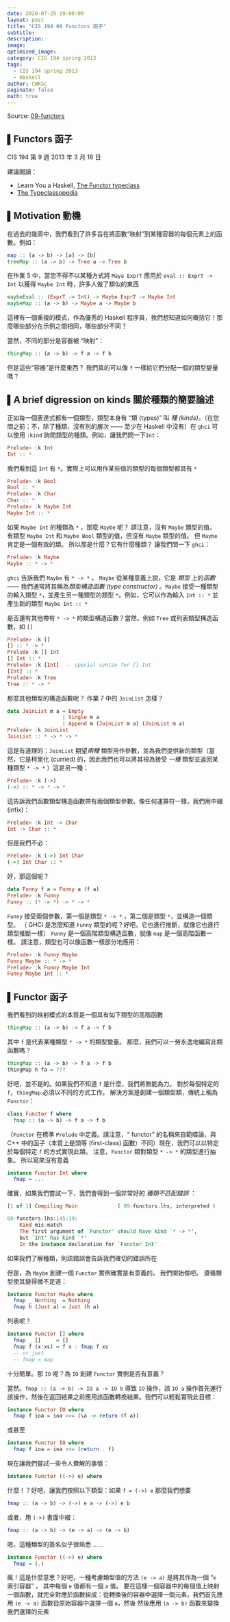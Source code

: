 ```yaml
---
date: 2020-07-25 19:00:00
layout: post
title: "CIS 194 09 Functors 函子"
subtitle: 
description: 
image: 
optimized_image: 
category: CIS 194 spring 2013
tags:
  - CIS 194 spring 2013
  - Haskell
author: CWKSC
paginate: false
math: true
---
```


Source: [09-functors](https://www.seas.upenn.edu/~cis194/spring13/lectures/09-functors.html)

## ▌Functors 函子

CIS 194 第 9 週
2013 年 3 月 18 日

建議閱讀：

- Learn You a Haskell, [The Functor typeclass](http://learnyouahaskell.com/making-our-own-types-and-typeclasses#the-functor-typeclass)
- [The Typeclassopedia](http://www.haskell.org/haskellwiki/Typeclassopedia)

## ▌Motivation 動機

在過去的幾周中，我們看到了許多旨在將函數“映射”到某種容器的每個元素上的函數。例如：

```haskell
map :: (a -> b) -> [a] -> [b]
treeMap :: (a -> b) -> Tree a -> Tree b
```

在作業 5 中，當您不得不以某種方式將 `Maya ExprT` 應用於 `eval :: ExprT -> Int` 以獲得 `Maybe Int` 時，許多人做了類似的東西

```haskell
maybeEval :: (ExprT -> Int) -> Maybe ExprT -> Maybe Int
maybeMap :: (a -> b) -> Maybe a -> Maybe b
```

這裡有一個重複的模式，作為優秀的 Haskell 程序員，我們想知道如何概括它！那麼哪些部分在示例之間相同，哪些部分不同？

當然，不同的部分是容器被 “映射”：

```haskell
thingMap :: (a -> b) -> f a -> f b
```

但是這些“容器”是什麼東西？ 我們真的可以像 `f` 一樣給它們分配一個的類型變量嗎？

## ▌A brief digression on kinds 關於種類的簡要論述

正如每一個表達式都有一個類型，類型本身有 “類 (types)” 叫 *種 (kinds)*。（在您問之前：不，除了種類，沒有別的層次 —— 至少在 Haskell 中沒有）在 `ghci` 可以使用 `:kind` 詢問類型的種類。例如，讓我們問一下`Int`：

```haskell
Prelude> :k Int
Int :: *
```

我們看到這 `Int` 有  `*`。實際上可以用作某些值的類型的每個類型都具有 `*` 

```haskell
Prelude> :k Bool
Bool :: *
Prelude> :k Char
Char :: *
Prelude> :k Maybe Int
Maybe Int :: *
```

如果 `Maybe Int` 的種類為 `*` ，那麼 `Maybe` 呢？ 請注意，沒有 `Maybe` 類型的值。 有類型 `Maybe Int` 和 `Maybe Bool` 類型的值，但沒有 `Maybe` 類型的值。 但 `Maybe` 肯定是一個有效的類。 所以那是什麼？它有什麼種類？ 讓我們問一下 `ghci`：

```haskell
Prelude> :k Maybe
Maybe :: * -> *
```

`ghci` 告訴我們 `Maybe` 有 `* -> *` 。 `Maybe` 從某種意義上說，它是 *類型* 上的*函數*  —— 我們通常將其稱為*類型構造函數 (type constructor)* 。`Maybe` 接受一種類型的輸入類型 `*`，並產生另一種類型的類型 `*`。例如，它可以作為輸入 `Int :: *` 並產生新的類型 `Maybe Int :: *`

是否還有其他帶有 `* -> *` 的類型構造函數？當然，例如 `Tree` 或列表類型構造函數，如 `[]`

```haskell
Prelude> :k []
[] :: * -> *
Prelude :k [] Int
[] Int :: *
Prelude> :k [Int]  -- special syntax for [] Int
[Int] :: *
Prelude> :k Tree
Tree :: * -> *
```

那麼其他類型的構造函數呢？ 作業 7 中的 `JoinList` 怎樣？

```haskell
data JoinList m a = Empty
                  | Single m a
                  | Append m (JoinList m a) (JoinList m a)
Prelude> :k JoinList
JoinList :: * -> * -> *
```

這是有道理的：`JoinList` 期望*兩種* 類型用作參數，並為我們提供新的類型（當然，它是柯里化 (curried) 的，因此我們也可以將其視為接受 *一種* 類型並返回某種類型 `* -> *` ）這是另一種：

```haskell
Prelude> :k (->)
(->) :: * -> * -> *
```

這告訴我們函數類型構造函數帶有兩個類型參數。像任何運算符一樣，我們用中綴 (infix)：

```haskell
Prelude> :k Int -> Char
Int -> Char :: *
```

但是我們不必：

```haskell
Prelude> :k (->) Int Char
(->) Int Char :: *
```

好，那這個呢？

```haskell
data Funny f a = Funny a (f a)
Prelude> :k Funny
Funny :: (* -> *) -> * -> *
```

`Funny` 接受兩個參數，第一個是類型 `* -> *` ，第二個是類型 `*`，並構造一個類型。 （ GHCi 是怎麼知道 `Funny` 類型的呢？好吧，它也進行推斷，就像它也進行類型推斷一樣） `Funny` 是一個高階類型構造函數，就像 `map` 是一個高階函數一樣。 請注意，類型也可以像函數一樣部分地應用：

```haskell
Prelude> :k Funny Maybe
Funny Maybe :: * -> *
Prelude> :k Funny Maybe Int
Funny Maybe Int :: *
```

## ▌Functor 函子

我們看到的映射模式的本質是一個具有如下類型的高階函數

```haskell
thingMap :: (a -> b) -> f a -> f b
```

其中 `f` 是代表某種類型 `* -> *` 的類型變量。 那麼，我們可以一勞永逸地編寫此類函數嗎？

```haskell
thingMap :: (a -> b) -> f a -> f b
thingMap h fa = ???
```

好吧，並不是的。如果我們不知道 `f` 是什麼，我們將無能為力。 對於每個特定的 `f`，`thingMap` 必須以不同的方式工作。 解決方案是創建一個類型類，傳統上稱為 `Functor`：

```haskell
class Functor f where
  fmap :: (a -> b) -> f a -> f b
```

（`Functor` 在標準 `Prelude` 中定義。請注意，“ functor” 的名稱來自範疇論，與 C++ 中的函子（本質上是頭等 (first-class) 函數）不同）現在，我們可以以特定於每個特定 `f` 的方式實現此類。 注意，`Functor` 類對類型 `* -> *` 的類型進行抽象。 所以寫來沒有意義

```haskell
instance Functor Int where
  fmap = ...
```

確實，如果我們嘗試一下，我們會得到一個非常好的 *種類不匹配錯誤* ：

```haskell
[1 of 1] Compiling Main             ( 09-functors.lhs, interpreted )

09-functors.lhs:145:19:
    Kind mis-match
    The first argument of `Functor' should have kind `* -> *',
    but `Int' has kind `*'
    In the instance declaration for `Functor Int'
```

如果我們了解種類，則該錯誤會告訴我們確切的錯誤所在

但是，為 `Maybe` 創建一個 `Functor` 實例確實是有意義的。 我們開始做吧。 遵循類型使其變得微不足道：

```haskell
instance Functor Maybe where
  fmap _ Nothing  = Nothing
  fmap h (Just a) = Just (h a)
```

列表呢？

```haskell
instance Functor [] where
  fmap _ []     = []
  fmap f (x:xs) = f x : fmap f xs
  -- or just
  -- fmap = map
```

十分簡單。那 `IO` 呢？為 `IO` 創建 `Functor` 實例是否有意義？

當然。`fmap :: (a -> b) -> IO a -> IO b` 導致 `IO` 操作，該 `IO a` 操作首先運行該操作，然後在返回結果之前應用該函數轉換結果。我們可以輕鬆實現此目標：

```haskell
instance Functor IO where
  fmap f ioa = ioa >>= (\a -> return (f a))
```

或甚至

```haskell
instance Functor IO where
  fmap f ioa = ioa >>= (return . f)
```

現在讓我們嘗試一些令人費解的事情：

```haskell
instance Functor ((->) e) where
```

什麼！？好吧，讓我們按照以下類型：如果 `f = (->) e` 那麼我們想要

```haskell
fmap :: (a -> b) -> (->) e a -> (->) e b
```

或者，用 `(->)` 書面中綴：

```haskell
fmap :: (a -> b) -> (e -> a) -> (e -> b)
```

嗯，這種類型的簽名似乎很熟悉 ……

```haskell
instance Functor ((->) e) where
  fmap = (.)
```

瘋！這是什麼意思？好吧，一種考慮類型值的方法 `(e -> a)` 是將其作為一個  “`e` 索引容器” ， 其中每個 `e` 值都有一個 `a` 值。 要在這樣一個容器中的每個值上映射一個函數，就完全對應於函數組成：從轉換後的容器中選擇一個元素，我們首先應用 `(e -> a)` 函數從原始容器中選擇一個 `a`，然後 然後應用 `(a -> b)` 函數來變換我們選擇的元素